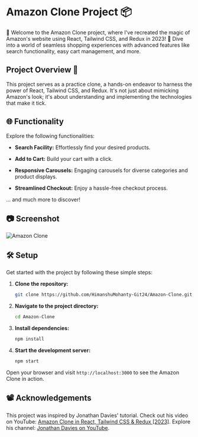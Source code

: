 # Amazon Clone Project 📦

🚀 Welcome to the Amazon Clone project, where I've recreated the magic of Amazon's website using React, Tailwind CSS, and Redux in 2023! 🌟 Dive into a world of seamless shopping experiences with advanced features like search functionality, easy cart management, and more.

## Project Overview 🔎

This project serves as a practice clone, a hands-on endeavor to harness the power of React, Tailwind CSS, and Redux. It's not just about mimicking Amazon's look; it's about understanding and implementing the technologies that make it tick.

## 🌐 Functionality

Explore the following functionalities:

- **Search Facility:** Effortlessly find your desired products.
  
- **Add to Cart:** Build your cart with a click.

- **Responsive Carousels:** Engaging carousels for diverse categories and product displays.

- **Streamlined Checkout:** Enjoy a hassle-free checkout process.

... and much more to discover!

## 📷 Screenshot

![Amazon Clone](https://github.com/HimanshuMohanty-Git24/Amazon-Clone/assets/94133298/19a719f2-f365-479e-a744-d889a8cbe046)


## 🛠️ Setup

Get started with the project by following these simple steps:

1. **Clone the repository:**
   ```bash
   git clone https://github.com/HimanshuMohanty-Git24/Amazon-Clone.git
   ```

2. **Navigate to the project directory:**
   ```bash
   cd Amazon-Clone
   ```

3. **Install dependencies:**
   ```bash
   npm install
   ```

4. **Start the development server:**
   ```bash
   npm start
   ```

Open your browser and visit `http://localhost:3000` to see the Amazon Clone in action.

## 📽️ Acknowledgements

This project was inspired by Jonathan Davies' tutorial. Check out his video on YouTube: [Amazon Clone in React, Tailwind CSS & Redux [2023]](https://youtu.be/pnnblIo1iO0?si=fUbHnRcPb-GSlmqc). Explore his channel: [Jonathan Davies on YouTube](http://www.youtube.com/@Jonathan.Davies).



